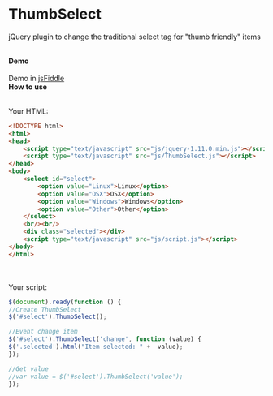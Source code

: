 # ThumbSelect
jQuery plugin to change the traditional select tag for "thumb friendly" items


<br/>
<strong>Demo</strong>
<br/><br/>
Demo in <a target="_blank" href="http://jsfiddle.net/aesposito/a87cLg52/">jsFiddle</a>

<br/>
<strong>How to use</strong>
<br/><br/>

Your HTML:
<br/>
```html
<!DOCTYPE html>
<html>
<head>
	<script type="text/javascript" src="js/jquery-1.11.0.min.js"></script>
	<script type="text/javascript" src="js/ThumbSelect.js"></script>
</head>
<body>
	<select id="select">
		<option value="Linux">Linux</option>
		<option value="OSX">OSX</option>
		<option value="Windows">Windows</option>
		<option value="Other">Other</option>
	</select>
	<br/><br/>
	<div class="selected"></div>
	<script type="text/javascript" src="js/script.js"></script>
</body>
</html>

```
<br/><br/>
Your script:
<br/>
```javascript
$(document).ready(function () {
//Create ThumbSelect
$('#select').ThumbSelect();

//Event change item
$('#select').ThumbSelect('change', function (value) {
$('.selected').html("Item selected: " +  value);
});

//Get value
//var value = $('#select').ThumbSelect('value');
});
```